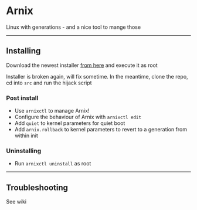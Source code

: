 # Arnix

Linux with generations - and a nice tool to mange those

---

## Installing

Download the newest installer [from here](https://github.com/GermanBread/Arnix/releases/latest) and execute it as root

Installer is broken again, will fix sometime. In the meantime, clone the repo, cd into `src` and run the hijack script

### Post install

- Use `arnixctl` to manage Arnix!
- Configure the behaviour of Arnix with `arnixctl edit`
- Add `quiet` to kernel parameters for quiet boot
- Add `arnix.rollback` to kernel parameters to revert to a generation from within init

### Uninstalling

- Run `arnixctl uninstall` as root

---

## Troubleshooting

See wiki
